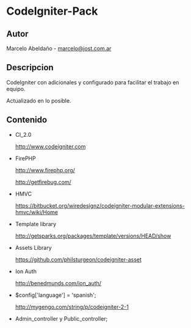 CodeIgniter-Pack
==================

Autor
------

Marcelo Abeldaño - <marcelo@jost.com.ar>

Descripcion
-----------

CodeIgniter con adicionales y configurado para facilitar el trabajo en equipo.

Actualizado en lo posible.


Contenido
-----
* CI_2.0 

	http://www.codeigniter.com

* FirePHP

	http://www.firephp.org/

	http://getfirebug.com/


* HMVC 

	https://bitbucket.org/wiredesignz/codeigniter-modular-extensions-hmvc/wiki/Home

* Template library 


	http://getsparks.org/packages/template/versions/HEAD/show

* Assets Library

	https://github.com/philsturgeon/codeigniter-asset	

* Ion Auth
	
	http://benedmunds.com/ion_auth/
	
* $config['language']	= 'spanish'; 
	
	http://mygengo.com/string/p/codeigniter-2-1

* Admin_controller y Public_controller; 



